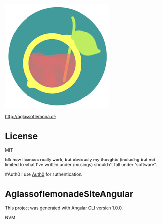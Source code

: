![Alt text](/src/assets/faviconglass.png?raw=true "Logo")

http://aglassoflemona.de

# License
MIT

Idk how licenses really work, but obviously my thoughts (including but not limited to what I've written under /musings) shouldn't fall under "software". 

#Auth0
I use [Auth0](https://auth0.com/) for authentication. 


# AglassoflemonadeSiteAngular

This project was generated with [Angular CLI](https://github.com/angular/angular-cli) version 1.0.0.

NVM